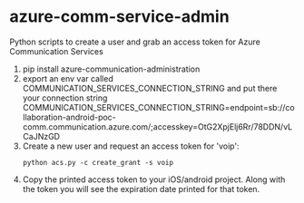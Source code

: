 # azure-comm-service-admin
Python scripts to create a user and grab an access token for Azure Communication Services

1. pip install azure-communication-administration
2. export an env var called COMMUNICATION_SERVICES_CONNECTION_STRING and put there your connection string
COMMUNICATION_SERVICES_CONNECTION_STRING=endpoint=sb://collaboration-android-poc-comm.communication.azure.com/;accesskey=OtG2XpjElj6Rr/78DDN/vLCaJNzGD
3. Create a new user and request an access token for 'voip':
   ```
   python acs.py -c create_grant -s voip
   ```
4. Copy the printed access token to your iOS/android project. Along with the token you will see the expiration date printed for that token.   
   
